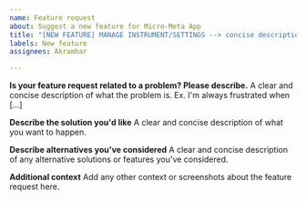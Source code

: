 ```yaml
---
name: Feature request
about: Suggest a new feature for Micro-Meta App
title: "[NEW FEATURE] MANAGE INSTRUMENT/SETTINGS --> concise description"
labels: New feature
assignees: Akramhar

---
```


**Is your feature request related to a problem? Please describe.**
A clear and concise description of what the problem is. Ex. I'm always frustrated when [...]

**Describe the solution you'd like**
A clear and concise description of what you want to happen.

**Describe alternatives you've considered**
A clear and concise description of any alternative solutions or features you've considered.

**Additional context**
Add any other context or screenshots about the feature request here.
